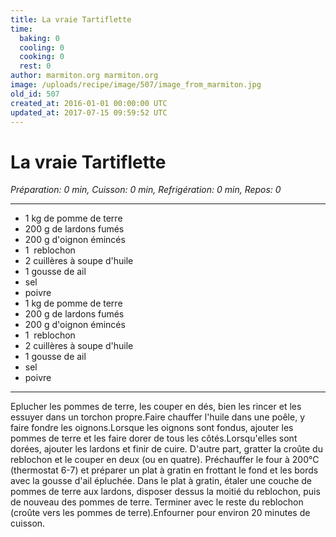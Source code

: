 ```yaml
---
title: La vraie Tartiflette
time:
  baking: 0
  cooling: 0
  cooking: 0
  rest: 0
author: marmiton.org marmiton.org
image: /uploads/recipe/image/507/image_from_marmiton.jpg
old_id: 507
created_at: 2016-01-01 00:00:00 UTC
updated_at: 2017-07-15 09:59:52 UTC
---
```


# La vraie Tartiflette

_Préparation: 0 min, Cuisson: 0 min, Refrigération: 0 min, Repos: 0_

---

- 1 kg de pomme de terre
- 200 g de lardons fumés
- 200 g d'oignon émincés
- 1  reblochon
- 2 cuillères à soupe d'huile
- 1 gousse de ail
- sel
- poivre
- 1 kg de pomme de terre
- 200 g de lardons fumés
- 200 g d'oignon émincés
- 1  reblochon
- 2 cuillères à soupe d'huile
- 1 gousse de ail
- sel
- poivre

---

Eplucher les pommes de terre, les couper en dés, bien les rincer et les essuyer dans un torchon propre.Faire chauffer l'huile dans une poêle, y faire fondre les oignons.Lorsque les oignons sont fondus, ajouter les pommes de terre et les faire dorer de tous les côtés.Lorsqu'elles sont dorées, ajouter les lardons et finir de cuire. D'autre part, gratter la croûte du reblochon et le couper en deux (ou en quatre). Préchauffer le four à 200°C (thermostat 6-7) et préparer un plat à gratin en frottant le fond et les bords avec la gousse d'ail épluchée. Dans le plat à gratin, étaler une couche de pommes de terre aux lardons, disposer dessus la moitié du reblochon, puis de nouveau des pommes de terre. Terminer avec le reste du reblochon (croûte vers les pommes de terre).Enfourner pour environ 20 minutes de cuisson.
